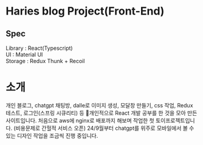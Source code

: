 # Haries blog Project(Front-End)
## Spec
Library : React(Typescript)\
UI : Material UI\
Storage : Redux Thunk + Recoil

# 소개
개인 블로그, chatgpt 채팅방, dalle로 이미지 생성, 모달창 만들기, css 작업, Redux 테스트, 로그인(스프링 시큐리티) 등 개인적으로 React 개발 공부를 한 것을 모아 만든 사이트입니다.
처음으로 aws에 nginx로 배포까지 해보며 작업한 첫 토이프로젝트입니다. (비용문제로 간헐적 서비스 오픈)
24/9월부터 chatgpt를 위주로 모바일에서 볼 수 있는 디자인 작업을 조금씩 진행 중입니다.
